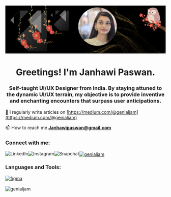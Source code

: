![cover photo](png_20230520_181023_0000[69].png)
<h1 align="center">Greetings! I'm Janhawi Paswan.</h1>
<h3 align="center">Self-taught UI/UX Designer from India. By staying attuned to the dynamic UI/UX terrain, my objective is to provide inventive and enchanting encounters that surpass user anticipations.</h3>

📝 I regularly write articles on [https://medium.com/@genialjam](https://medium.com/@genialjam)

📫 How to reach me **Janhawipaswan@gmail.com**

<h3 align="left">Connect with me:</h3>
<p align="left">
<a href="https://twitter.com/genialjam" target="blank"><img align="center" src="https://raw.githubusercontent.com/rahuldkjain/github-profile-readme-generator/master/src/images/icons/Social/twitter.svg" alt="genialjam" height="30" width="40" /></a>
<img align="left" alt="LinkedIn" src="https://img.shields.io/badge/linkedin-%230077B5.svg?style=for-the-badge&logo=linkedin&logoColor=white"/>
<img align="left" alt="Instagram" src="https://img.shields.io/badge/Instagram-%23E4405F.svg?style=for-the-badge&logo=Instagram&logoColor=white"/>
<img align="left" alt="Snapchat" src="https://img.shields.io/badge/Snapchat-%23FFFC00.svg?style=for-the-badge&logo=Snapchat&logoColor=white"/>

<h3 align="left">Languages and Tools:</h3>
<p align="left"> <a href="https://www.figma.com/" target="_blank" rel="noreferrer"> <img src="https://www.vectorlogo.zone/logos/figma/figma-icon.svg" alt="figma" width="40" height="40"/> </a> </p>

<p><img align="center" src="https://github-readme-streak-stats.herokuapp.com/?user=genialjam&" alt="genialjam" /></p>
